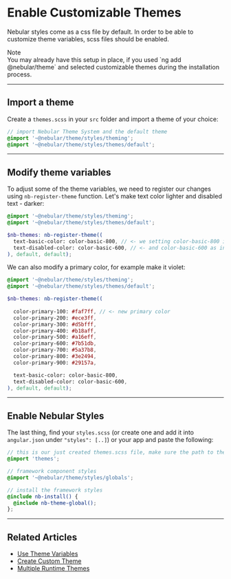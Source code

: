 # Enable Customizable Themes

Nebular styles come as a css file by default.
In order to be able to customize theme variables, scss files should be enabled.

<div class="note note-info section-end">
  <div class="note-title">Note</div>
  <div class="note-body">
    You may already have this setup in place, if you used `ng add @nebular/theme` and selected customizable themes during the installation process.
  </div>
</div>
<hr>

## Import a theme

Create a `themes.scss` in your `src` folder and import a theme of your choice:

```scss
// import Nebular Theme System and the default theme
@import '~@nebular/theme/styles/theming';
@import '~@nebular/theme/styles/themes/default';

```
<hr>

## Modify theme variables

To adjust some of the theme variables, we need to register our changes using `nb-register-theme` function.
Let's make text color lighter and disabled text - darker:

```scss
@import '~@nebular/theme/styles/theming';
@import '~@nebular/theme/styles/themes/default';

$nb-themes: nb-register-theme((
  text-basic-color: color-basic-800, // <- we setting color-basic-800 instead of color-basic-1000
  text-disabled-color: color-basic-600, // <- and color-basic-600 as instead of color-basic-500
), default, default);
```

We can also modify a primary color, for example make it violet:

```scss
@import '~@nebular/theme/styles/theming';
@import '~@nebular/theme/styles/themes/default';

$nb-themes: nb-register-theme((
  
  color-primary-100: #faf7ff, // <- new primary color
  color-primary-200: #ece3ff,
  color-primary-300: #d5bfff,
  color-primary-400: #b18aff,
  color-primary-500: #a16eff,
  color-primary-600: #7b51db,
  color-primary-700: #5a37b8,
  color-primary-800: #3e2494,
  color-primary-900: #29157a,

  text-basic-color: color-basic-800,
  text-disabled-color: color-basic-600,
), default, default);
```
<hr>

## Enable Nebular Styles

The last thing, find your `styles.scss` (or create one and add it into `angular.json` under `"styles": [..]`) or your app and paste the following:

```scss
// this is our just created themes.scss file, make sure the path to the file is correct
@import 'themes';

// framework component styles
@import '~@nebular/theme/styles/globals';

// install the framework styles
@include nb-install() {
  @include nb-theme-global();
};
```
<hr>

## Related Articles

- [Use Theme Variables](docs/design-system/use-theme-variables)
- [Create Custom Theme](docs/design-system/create-custom-theme)
- [Multiple Runtime Themes](docs/design-system/enable-multiple-runtime-themes)


